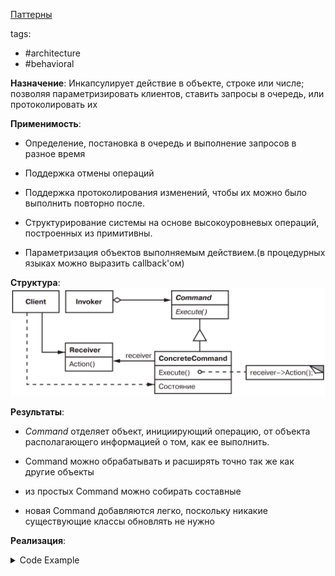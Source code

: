 [Паттерны](../../Patterns.md)

tags:

- #architecture
- #behavioral

**Назначение**: Инкапсулирует действие в объекте, строке или числе; позволяя параметризировать клиентов, ставить запросы в очередь, или протоколировать их

**Применимость**:

- Определение, постановка в очередь и выполнение запросов в разное время

- Поддержка отмены операций

- Поддержка протоколирования изменений, чтобы их можно было выполнить повторно после.

- Структурирование системы на основе высокоуровневых операций, построенных из примитивны.

- Параметризация объектов выполняемым действием.(в процедурных языках можно выразить callback'ом)

**Структура**:
![Command Structure](./Command.png)

**Результаты**:

- _Command_ отделяет объект, инициирующий операцию, от объекта располагающего информацией о том, как ее выполнить.

- Command можно обрабатывать и расширять точно так же как другие объекты

- из простых Command можно собирать составные

- новая Command добавляются легко, поскольку никакие существующие классы обновлять не нужно

**Реализация**:

<details>
    <summary>Code Example</summary>

```js
class Command {
	execute() {
		throw new Error('Command: execute is not implemented');
	}
}

class Open extends Command {
	constructor(application) {
		super();
		this.application = application;
		this.response;
	}

	#askUser() {
		return 'new document';
	}

	execute() {
		const name = this.#askUser();
		if (name.length > 0) {
			const document = new Document(name);
			this.application.add(document);
			document.open();
		}
	}
}

class Paste extends Command {
	constructor(document) {
		super();
		this.document = document;
	}
	execute() {
		this.document.paste();
	}
}

class SimpleCommand extends Command {
	constructor(receiver, action) {
		super();
		this.receiver = receiver;
		this.action = action;
	}

	execute() {}
}

class MacroCommand extends Command {
	constructor() {
		super();
		this.commands = new Set();
	}

	add(command) {
		this.commands.add(command);
	}
	remove(command) {
		this.commands.delete(command);
	}

	execute() {
		for (const command of this.commands) {
			command.execute();
		}
	}
	unexecute() {}
}

class Application {}
class Document {
	constructor(name) {
		this.name = name;
	}
	open() {}
	paste() {}
}
```

</details>
